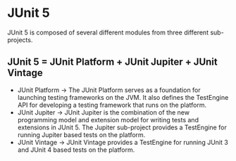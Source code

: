 # JUnit 5

JUnit 5 is composed of several different modules from three different sub-projects.
## JUnit 5 = JUnit Platform + JUnit Jupiter + JUnit Vintage
* JUnit Platform -> The JUnit Platform serves as a foundation for launching testing frameworks on the JVM. It also defines the TestEngine API for developing a testing framework that runs on the platform.
* JUnit Jupiter -> JUnit Jupiter is the combination of the new programming model and extension model for writing tests and extensions in JUnit 5. The Jupiter sub-project provides a TestEngine for running Jupiter based tests on the platform.
* JUnit Vintage -> JUnit Vintage provides a TestEngine for running JUnit 3 and JUnit 4 based tests on the platform.
